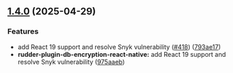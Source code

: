 ## [1.4.0](https://github.com/rudderlabs/rudder-sdk-react-native/compare/rudder-plugin-db-encryption-react-native@1.3.2...rudder-plugin-db-encryption-react-native@1.4.0) (2025-04-29)

### Features

- add React 19 support and resolve Snyk vulnerability ([#418](https://github.com/rudderlabs/rudder-sdk-react-native/issues/418)) ([793ae17](https://github.com/rudderlabs/rudder-sdk-react-native/commit/793ae17076d8f69404877eec07fea1b49c3ce304))
- **rudder-plugin-db-encryption-react-native:** add React 19 support and resolve Snyk vulnerability ([975aaeb](https://github.com/rudderlabs/rudder-sdk-react-native/commit/975aaeb75ca00645244168caf82e3afa2a8dde6f))
